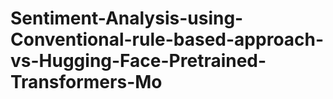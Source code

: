# Sentiment-Analysis-using-Conventional-rule-based-approach-vs-Hugging-Face-Pretrained-Transformers-Mo